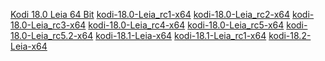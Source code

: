 <a href="http://xbmc-stuff.sytes.net/kodi/xbmc-leia/kodi-18.0-Leia-x64.exe"/>Kodi 18.0 Leia 64 Bit</a>
<a href="http://xbmc-stuff.sytes.net/kodi/xbmc-leia/kodi-18.0-Leia_rc1-x64.exe"/>kodi-18.0-Leia_rc1-x64</a>
<a href="http://xbmc-stuff.sytes.net/kodi/xbmc-leia/kodi-18.0-Leia_rc2-x64.exe"/>kodi-18.0-Leia_rc2-x64</a>
<a href="http://xbmc-stuff.sytes.net/kodi/xbmc-leia/kodi-18.0-Leia_rc3-x64.exe"/>kodi-18.0-Leia_rc3-x64</a>
<a href="http://xbmc-stuff.sytes.net/kodi/xbmc-leia/kodi-18.0-Leia_rc4-x64.exe"/>kodi-18.0-Leia_rc4-x64</a>
<a href="http://xbmc-stuff.sytes.net/kodi/xbmc-leia/kodi-18.0-Leia_rc5-x64.exe"/>kodi-18.0-Leia_rc5-x64</a>
<a href="http://xbmc-stuff.sytes.net/kodi/xbmc-leia/kodi-18.0-Leia_rc5.2-x64.exe"/>kodi-18.0-Leia_rc5.2-x64</a>
<a href="http://xbmc-stuff.sytes.net/kodi/xbmc-leia/kodi-18.1-Leia-x64.exe"/>kodi-18.1-Leia-x64</a>
<a href="http://xbmc-stuff.sytes.net/kodi/xbmc-leia/kodi-18.1-Leia_rc1-x64.exe"/>kodi-18.1-Leia_rc1-x64</a>
<a href="http://xbmc-stuff.sytes.net/kodi/xbmc-leia/kodi-18.2-Leia-x64.exe"/>kodi-18.2-Leia-x64</a>
<a href="http://xbmc-stuff.sytes.net/kodi/xbmc-leia/kodi-18.2-Leia_rc1-x64.exe"/></a>
<a href="http://xbmc-stuff.sytes.net/kodi/xbmc-leia/kodi-18.3-Leia-x64.exe"/></a>
<a href="http://xbmc-stuff.sytes.net/kodi/xbmc-leia/kodi-18.4-Leia-x64.exe"/></a>
<a href="http://xbmc-stuff.sytes.net/kodi/xbmc-leia/kodi-18.5-Leia-x64.exe"/></a>
<a href="http://xbmc-stuff.sytes.net/kodi/xbmc-leia/kodi-18.6-Leia-x64.exe"/></a>
<a href="http://xbmc-stuff.sytes.net/kodi/xbmc-leia/kodi-18.7-Leia-x64.exe"/></a>
<a href="http://xbmc-stuff.sytes.net/kodi/xbmc-leia/kodi-18.8-Leia-x64.exe"/></a>
<a href="http://xbmc-stuff.sytes.net/kodi/xbmc-leia/kodi-18.9-Leia-x64.exe"/></a>
